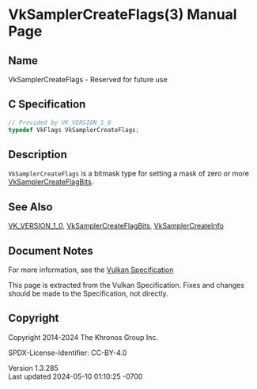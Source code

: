 # VkSamplerCreateFlags(3) Manual Page

## Name

VkSamplerCreateFlags - Reserved for future use



## <a href="#_c_specification" class="anchor"></a>C Specification

``` c
// Provided by VK_VERSION_1_0
typedef VkFlags VkSamplerCreateFlags;
```

## <a href="#_description" class="anchor"></a>Description

`VkSamplerCreateFlags` is a bitmask type for setting a mask of zero or
more [VkSamplerCreateFlagBits](https://registry.khronos.org/vulkan/specs/1.3-extensions/man/html/VkSamplerCreateFlagBits.html).

## <a href="#_see_also" class="anchor"></a>See Also

[VK_VERSION_1_0](https://registry.khronos.org/vulkan/specs/1.3-extensions/man/html/VK_VERSION_1_0.html),
[VkSamplerCreateFlagBits](https://registry.khronos.org/vulkan/specs/1.3-extensions/man/html/VkSamplerCreateFlagBits.html),
[VkSamplerCreateInfo](https://registry.khronos.org/vulkan/specs/1.3-extensions/man/html/VkSamplerCreateInfo.html)

## <a href="#_document_notes" class="anchor"></a>Document Notes

For more information, see the <a
href="https://registry.khronos.org/vulkan/specs/1.3-extensions/html/vkspec.html#VkSamplerCreateFlags"
target="_blank" rel="noopener">Vulkan Specification</a>

This page is extracted from the Vulkan Specification. Fixes and changes
should be made to the Specification, not directly.

## <a href="#_copyright" class="anchor"></a>Copyright

Copyright 2014-2024 The Khronos Group Inc.

SPDX-License-Identifier: CC-BY-4.0

Version 1.3.285  
Last updated 2024-05-10 01:10:25 -0700
